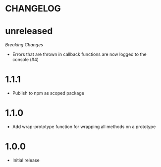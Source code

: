 CHANGELOG
=========

# unreleased
*Breaking Changes*

* Errors that are thrown in callback functions are now logged to the console (#4)

# 1.1.1

* Publish to npm as scoped package

# 1.1.0

* Add wrap-prototype function for wrapping all methods on a prototype

# 1.0.0

* Initial release
